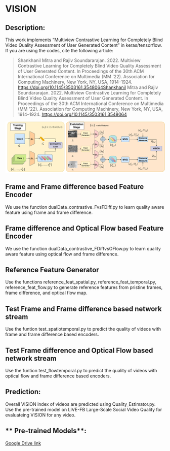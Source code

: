 # VISION
## Description:

This work implements “Multiview Contrastive Learning for Completely Blind Video
Quality Assessment of User Generated Content” in keras/tensorflow. If you are using the codes, cite the following article:

>Shankhanil Mitra and Rajiv Soundararajan. 2022. Multiview Contrastive Learning for Completely Blind Video Quality Assessment of User Generated Content. In Proceedings of the 30th ACM International Conference on Multimedia (MM '22). Association for Computing Machinery, New York, NY, USA, 1914–1924. https://doi.org/10.1145/3503161.3548064Shankhanil Mitra and Rajiv Soundararajan. 2022. Multiview Contrastive Learning for Completely Blind Video Quality Assessment of User Generated Content. In Proceedings of the 30th ACM International Conference on Multimedia (MM '22). Association for Computing Machinery, New York, NY, USA, 1914–1924. https://doi.org/10.1145/3503161.3548064

 
![VISION](https://github.com/Shankhanil006/VISION/blob/main/cmc_final%20(1).png?raw=true)

## Frame and Frame difference based Feature Encoder
We use the function dualData_contrastive_FvsFDiff.py to learn quality aware feature using frame and frame difference.

## Frame difference and Optical Flow based Feature Encoder
We use the function dualData_contrastive_FDiffvsOFlow.py to learn quality aware feature using optical flow and frame difference.
## Reference Feature Generator
Use the functions reference_feat_spatial.py, reference_feat_temporal.py, reference_feat_flow.py to generate reference features from pristine frames, frame difference, and optical flow map.

## Test Frame and Frame difference based network stream
Use the funtion test_spatiotemporal.py to predict the quality of videos with frame and frame difference based encoders.

## Test Frame difference and Optical Flow based network stream
Use the funtion test_flowtemporal.py to predict the quality of videos with optical flow and frame difference based encoders.

## **Prediction**:
Overall VISION index of videos are predicted using Quality_Estimator.py. Use the pre-trained model on LIVE-FB Large-Scale Social Video Quality for evaluateing VISION for any video.

## ** Pre-trained Models**:
[Google Drive link](https://drive.google.com/drive/folders/1TgWrM74Yo2Fg5kDnKRQJdKvytmQwWYvG?usp=sharing)

